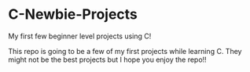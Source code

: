 # C-Newbie-Projects
My first few beginner level projects using C!

This repo is going to be a few of my first projects while learning C.
They might not be the best projects but I hope you enjoy the repo!!

